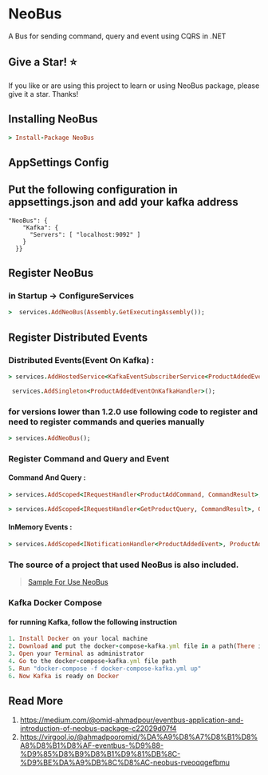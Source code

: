 # NeoBus
A Bus for sending command, query and event using CQRS in .NET

## Give a Star! ⭐
If you like or are using this project to learn or using NeoBus package, please give it a star. Thanks!

## Installing NeoBus

```ruby
> Install-Package NeoBus
```

## AppSettings Config
## Put the following configuration in appsettings.json and add your kafka address
```
"NeoBus": {
    "Kafka": {
      "Servers": [ "localhost:9092" ]
    }
  }}
  ```
  
## Register NeoBus
### in Startup -> ConfigureServices

```ruby
>  services.AddNeoBus(Assembly.GetExecutingAssembly());
```

## Register Distributed Events

### Distributed Events(Event On Kafka) :

```ruby
> services.AddHostedService<KafkaEventSubscriberService<ProductAddedEventOnKafka, ProductAddedEventOnKafkaHandler>>();

 services.AddSingleton<ProductAddedEventOnKafkaHandler>();
```


### for versions lower than 1.2.0 use following code to register and need to register commands and queries manually

```ruby
> services.AddNeoBus();
```

### Register Command and Query and Event

#### Command And Query :
```ruby
> services.AddScoped<IRequestHandler<ProductAddCommand, CommandResult>, ProductAddCommandHandler>();

> services.AddScoped<IRequestHandler<GetProductQuery, CommandResult>, GetProductQueryHandler>();
```

#### InMemory Events :
```ruby
> services.AddScoped<INotificationHandler<ProductAddedEvent>, ProductAddedEventHandler>();
```

### The source of a project that used NeoBus is also included.

> [Sample For Use NeoBus](https://github.com/omid-ahmadpour/NeoBus/tree/main/Sample/SampleForUseNeoBus)


### Kafka Docker Compose
  #### for running Kafka, follow the following instruction
  
  ```ruby
  1. Install Docker on your local machine
  2. Download and put the docker-compose-kafka.yml file in a path(There is inside the project solution)
  3. Open your Terminal as administrator
  4. Go to the docker-compose-kafka.yml file path
  5. Run "docker-compose -f docker-compose-kafka.yml up"
  6. Now Kafka is ready on Docker
   ```
   
   
   ## Read More
1. https://medium.com/@omid-ahmadpour/eventbus-application-and-introduction-of-neobus-package-c22029d07f4
2. https://virgool.io/@ahmadpooromid/%DA%A9%D8%A7%D8%B1%D8%A8%D8%B1%D8%AF-eventbus-%D9%88-%D9%85%D8%B9%D8%B1%D9%81%DB%8C-%D9%BE%DA%A9%DB%8C%D8%AC-neobus-rveoqqgefbmu
